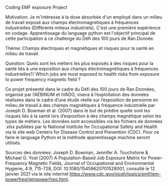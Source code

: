 
Coding EMF exposure Project

Motivation:
Je m'intéresse à la dose absorbée d'un employé dans un milieu de travail exposé aux champs électromagnétiques à fréquences industrielles (Différents milieux industriels).
C'est une première expérience en codage. Apprentissage du language python est l'objectif principal de cette participation à ce challenge du Défi des 100 jours de Ran.Donnée.

Thème: Champs électriques et magnétiques et risques pour la santé en milieu de travail. 
 
Question: Quels sont les métiers les plus exposés à des risques pour la santé liés à une exposition aux champs électromagnétiques à fréquences industrielles?/ Which jobs are most exposed to health risks from exposure to power frequency magnetic field ?

Ce projet présenté dans le cadre du Défi des 100 jours de Ran.Données, organisé par l’AÉBINUM et IVADO, visera à l’exploitation des données réalisées dans le cadre d’une étude réelle sur l’exposition de personne en milieu de travail à des champs magnétiques à fréquence industrielle par Joseph D. Bowman et al. (2007) dans le but de prédire quelle sont les risques liés à la santé lors d’exposition à des champs magnétique selon les types de métiers. Les données sont accessibles via les fichiers de données .xlsx publiées par le National Institute for Occupational Safety and Health  via le site web Centers for Disease Control and Prevention (CDC). Pour ce faire le language Python et la méthode apprentissage machine seront utilisés. 

Sources des données: 
Joseph D. Bowman, Jennifer A. Touchstone & Michael G. Yost (2007) A Population-Based Job Exposure Matrix for Power-Frequency Magnetic Fields, Journal of Occupational and Environmental Hygiene, 4:9, 715-728, DOI: 10.1080/15459620701528001, consulté le 12 janvier 2021 via le site internet https://www.cdc.gov/niosh/topics/emf/jem-powerfreq/jempowerfreq.html. 

